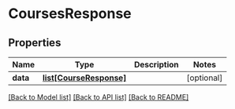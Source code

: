 # CoursesResponse

## Properties
Name | Type | Description | Notes
------------ | ------------- | ------------- | -------------
**data** | [**list[CourseResponse]**](CourseResponse.md) |  | [optional] 

[[Back to Model list]](../README.md#documentation-for-models) [[Back to API list]](../README.md#documentation-for-api-endpoints) [[Back to README]](../README.md)



